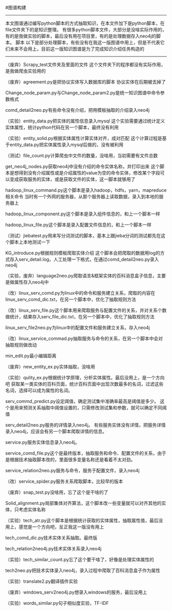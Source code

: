 #图谱构建
***
本文图谱通过编写python脚本的方式抽取知识，在本文件加下是python脚本，在file文件夹下的是知识整理。
有很多python脚本文件，大部分是没啥实际作用的，有的是我做实验的脚本，最后没有用在项目里，有的是处理数据存入neo4j的脚本。
脚本
以下是部分处理脚本，有些没有在我这一版图谱中用上，但是不代表它们未来不会用上，目前这一版知识图谱是为了完成知识介绍任务构造的
***
（废弃）Scrapy_test文件夹及里面的文件
这个文件夹下的程序都没有实际作用，是我做爬虫实验用的

（废弃）agreement.py是把协议实体写入数据库的脚本
协议实体在后期被去掉了

Change_node_param.py与Change_node_param2.py是统一知识图谱中命令参数格式

comd_detail2neo.py有些命令没有介绍，把用模板抽取的介绍录入neo4j

（实验）entity_data.py把实体的属性信息录入mysql
这个实验需要通过统计定义实体属性，统计python代码在另一个脚本，最终没有利用

（实验）entity_solid.py根据实体属性计算实体对齐，成对匹配
这个计算过程是基于entity_data.py把实体属性录入mysql后做的，没有被利用

（测试）file_count.py计算爬虫中文件的数量，没啥用，当初需要有文件总数

get_neo4j_nodes.py获取neo4j中没有介绍的命令实体名称，并打印出来
这个脚本是想得到没有介绍属性或是介绍属性的value为空的命令实体，修改某个字段可以变成获取服务的实体，或是获取文件的实体，这一脚本就够用了

hadoop_linux_command.py这个脚本是录入hadoop，hdfs，yarn，mapreduce相关命令
当时有一个外网的服务器，从那个服务器上读取数据，录入到本地的服务器上

hadoop_linux_component.py这个脚本是录入组件信息的，和上一个脚本一样

hadoop_linux_file.py这个脚本是录入配置文件信息的，和上一个脚本一样

（测试）jiebatest.py用来写分词测试的脚本，基本上跟jieba分词的测试都先在这个脚本上本地测试一下

KG_introduce.py根据规则模板爬取实体介绍
这个脚本会把爬取的数据用log的方式存入serv_detail.log，人工处理一下格式，在通过comd_detail2neo.py录入neo4j

（实验，废弃）language2neo.py爬取语言&框架实体的百科消息盒子信息，主要是做属性存入neo4j中

（改）linux_serv_comd.py为linux中的命令和服务建立关系，爬取的内容在linux_serv_comd_dic.txt，在另一个脚本中，优化了抽取规则方法

（改）linux_serv_file.py这个脚本用来爬取服务与配置文件的关系，并对关系个数做统计，结果存入serv_file_dic.txt，在另一个脚本中，优化了抽取规则方法

linux_serv_file2neo.py为linux中的配置文件和服务建立关系，存入neo4j

（改）linux_service_commad.py抽取服务与命令的关系，在另一个脚本中会对抽取规则做改动

min_edit.py最小编辑距离

（废弃）new_entity_ex.py实体抽取，没啥用

（实验）qulity_ex.py根据统计学原理，分析实体属性。最后没用上，是一个方向吧
获取某一类实体的百科页面，统计百科页面中出现次数最多的名词，过滤这些名词，选择可以成为属性的名词。

serv_commd_predict.py设定阈值，确定测试集中准确率最高是阈值是多少。
这个是用来预测关系抽取中阈值设置的，只需修改测试集和参数，就可以确定不同阈值

serv_detail2neo.py服务的详情录入neo4j。
有些服务实体没有详情，把服务详情录入neo4j，应该会有另一个脚本爬取详情的信息。

service.py服务实体信息录入neo4j。

service_comd_file.py这个是最终版本，抽取服务和命令、配置文件的关系，由于是根据技术抽取脚本改的，里面很多变量名称还是看着不太对劲。

service_relation2neo.py服务与命令，服务于配置文件，录入neo4j

（改）service_spider.py服务关系爬取脚本，比较早的版本

（废弃）snap_test.py没啥用，忘了这个是干啥的了

Solid_alignment.py局部集体对齐算法，这个脚本改一些变量就可以对齐其他的实体，只考虑实体名称

（实验）tech_atr.py这个脚本是根据统计获取的实体属性，抽取属性值，最后没用上，感觉是一个方向吧，反正我这一版没有用上

tech_comd_dic.py技术实体关系抽取。最终版

tech_relation2neo4j.py技术实体关系录入neo4j

（实验）tech_similar_count.py忘了这个要干啥了，好像是处理实体属性的

tech2neo.py把技术实体录入neo4j，录入过程中爬取了百科消息盒子作为属性

（实验）translate2.py翻译插件实验

（废弃）windows_serv2neo4j.py想录入windows的服务，最后没用上

（实验）words_similar.py句子相似度实验，TF-IDF
